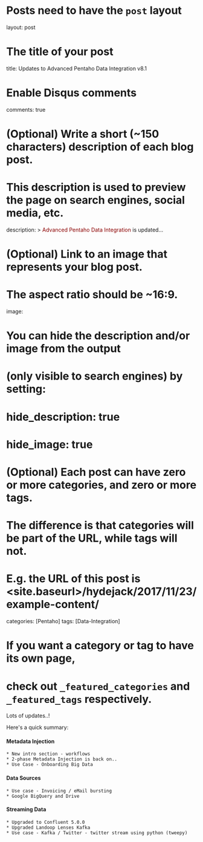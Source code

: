 # Posts need to have the `post` layout
layout: post

# The title of your post
title: Updates to Advanced Pentaho Data Integration v8.1

# Enable Disqus comments
comments: true

# (Optional) Write a short (~150 characters) description of each blog post.
# This description is used to preview the page on search engines, social media, etc.
description: >
  <span style="color:darkred">Advanced Pentaho Data Integration</span> is updated...
# (Optional) Link to an image that represents your blog post.
# The aspect ratio should be ~16:9.
image:
# You can hide the description and/or image from the output
# (only visible to search engines) by setting:
# hide_description: true
# hide_image: true

# (Optional) Each post can have zero or more categories, and zero or more tags.
# The difference is that categories will be part of the URL, while tags will not.
# E.g. the URL of this post is <site.baseurl>/hydejack/2017/11/23/example-content/
categories: [Pentaho]
tags: [Data-Integration]
# If you want a category or tag to have its own page,
# check out `_featured_categories` and `_featured_tags` respectively.

  Lots of updates..!
  
  Here's a quick summary:
  
  #### Metadata Injection
  ```
  * New intro section - workflows
  * 2-phase Metadata Injection is back on..
  * Use Case - Onboarding Big Data
  ```

  #### Data Sources
  ```
  * Use case - Invoicing / eMail bursting
  * Google BigQuery and Drive
  ```
  
  #### Streaming Data
  ```
  * Upgraded to Confluent 5.0.0
  * Upgraded Landoop Lenses Kafka
  * Use case - Kafka / Twitter - twitter stream using python (tweepy)
  ```

  
  
  


  